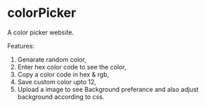 # colorPicker
A color picker website.

Features:
1. Genarate random color,
2. Enter hex color code to see the color,
3. Copy a color code in hex & rgb,
4. Save custom color upto 12,
5. Upload a image to see Background preferance and also adjust background according to css.
